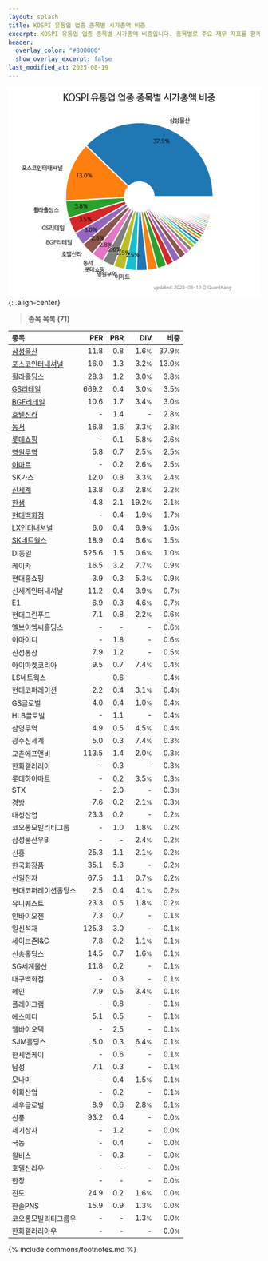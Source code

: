 ```yaml
---
layout: splash
title: KOSPI 유통업 업종 종목별 시가총액 비중
excerpt: KOSPI 유통업 업종 종목별 시가총액 비중입니다. 종목별로 주요 재무 지표를 함께 표시합니다.
header:
  overlay_color: "#800000"
  show_overlay_excerpt: false
last_modified_at: 2025-08-19
---
```



![KOSPI 유통업 업종 종목별 시가총액 비중](/stats/sector/images/kospi_업종_유통업_종목.png){: .align-center}


> **종목 목록 (71)**<a id="list"></a>

| **종목** | **PER** | **PBR** | **DIV** | **비중** |
| :------- | ------: | ------: | ------: | -------: |
| [삼성물산](/028260/) | 11.8 | 0.8 | 1.6<small>%</small> | 37.9<small>%</small> |
| [포스코인터내셔널](/047050/) | 16.0 | 1.3 | 3.2<small>%</small> | 13.0<small>%</small> |
| [휠라홀딩스](/081660/) | 28.3 | 1.2 | 3.0<small>%</small> | 3.8<small>%</small> |
| [GS리테일](/007070/) | 669.2 | 0.4 | 3.0<small>%</small> | 3.5<small>%</small> |
| [BGF리테일](/282330/) | 10.6 | 1.7 | 3.4<small>%</small> | 3.0<small>%</small> |
| [호텔신라](/008770/) | - | 1.4 | - | 2.8<small>%</small> |
| [동서](/026960/) | 16.8 | 1.6 | 3.3<small>%</small> | 2.8<small>%</small> |
| [롯데쇼핑](/023530/) | - | 0.1 | 5.8<small>%</small> | 2.6<small>%</small> |
| [영원무역](/111770/) | 5.8 | 0.7 | 2.5<small>%</small> | 2.5<small>%</small> |
| [이마트](/139480/) | - | 0.2 | 2.6<small>%</small> | 2.5<small>%</small> |
| SK가스 | 12.0 | 0.8 | 3.3<small>%</small> | 2.4<small>%</small> |
| [신세계](/004170/) | 13.8 | 0.3 | 2.8<small>%</small> | 2.2<small>%</small> |
| [한샘](/009240/) | 4.8 | 2.1 | 19.2<small>%</small> | 2.1<small>%</small> |
| [현대백화점](/069960/) | - | 0.4 | 1.9<small>%</small> | 1.7<small>%</small> |
| [LX인터내셔널](/001120/) | 6.0 | 0.4 | 6.9<small>%</small> | 1.6<small>%</small> |
| [SK네트웍스](/001740/) | 18.9 | 0.4 | 6.6<small>%</small> | 1.5<small>%</small> |
| DI동일 | 525.6 | 1.5 | 0.6<small>%</small> | 1.0<small>%</small> |
| 케이카 | 16.5 | 3.2 | 7.7<small>%</small> | 0.9<small>%</small> |
| 현대홈쇼핑 | 3.9 | 0.3 | 5.3<small>%</small> | 0.9<small>%</small> |
| 신세계인터내셔날 | 11.2 | 0.4 | 3.9<small>%</small> | 0.7<small>%</small> |
| E1 | 6.9 | 0.3 | 4.6<small>%</small> | 0.7<small>%</small> |
| 현대그린푸드 | 7.1 | 0.8 | 2.2<small>%</small> | 0.6<small>%</small> |
| 엘브이엠씨홀딩스 | - | - | - | 0.6<small>%</small> |
| 이아이디 | - | 1.8 | - | 0.6<small>%</small> |
| 신성통상 | 7.9 | 1.2 | - | 0.5<small>%</small> |
| 아이마켓코리아 | 9.5 | 0.7 | 7.4<small>%</small> | 0.4<small>%</small> |
| LS네트웍스 | - | 0.6 | - | 0.4<small>%</small> |
| 현대코퍼레이션 | 2.2 | 0.4 | 3.1<small>%</small> | 0.4<small>%</small> |
| GS글로벌 | 4.0 | 0.4 | 1.0<small>%</small> | 0.4<small>%</small> |
| HLB글로벌 | - | 1.1 | - | 0.4<small>%</small> |
| 삼영무역 | 4.9 | 0.5 | 4.5<small>%</small> | 0.4<small>%</small> |
| 광주신세계 | 5.0 | 0.3 | 7.4<small>%</small> | 0.3<small>%</small> |
| 교촌에프앤비 | 113.5 | 1.4 | 2.0<small>%</small> | 0.3<small>%</small> |
| 한화갤러리아 | - | 0.3 | - | 0.3<small>%</small> |
| 롯데하이마트 | - | 0.2 | 3.5<small>%</small> | 0.3<small>%</small> |
| STX | - | 2.0 | - | 0.3<small>%</small> |
| 경방 | 7.6 | 0.2 | 2.1<small>%</small> | 0.3<small>%</small> |
| 대성산업 | 23.3 | 0.2 | - | 0.2<small>%</small> |
| 코오롱모빌리티그룹 | - | 1.0 | 1.8<small>%</small> | 0.2<small>%</small> |
| 삼성물산우B | - | - | 2.4<small>%</small> | 0.2<small>%</small> |
| 신흥 | 25.3 | 1.1 | 2.1<small>%</small> | 0.2<small>%</small> |
| 한국화장품 | 35.1 | 5.3 | - | 0.2<small>%</small> |
| 신일전자 | 67.5 | 1.1 | 0.7<small>%</small> | 0.2<small>%</small> |
| 현대코퍼레이션홀딩스 | 2.5 | 0.4 | 4.1<small>%</small> | 0.2<small>%</small> |
| 유니퀘스트 | 23.3 | 0.5 | 1.8<small>%</small> | 0.2<small>%</small> |
| 인바이오젠 | 7.3 | 0.7 | - | 0.1<small>%</small> |
| 일신석재 | 125.3 | 3.0 | - | 0.1<small>%</small> |
| 세이브존I&C | 7.8 | 0.2 | 1.1<small>%</small> | 0.1<small>%</small> |
| 신송홀딩스 | 14.5 | 0.7 | 1.6<small>%</small> | 0.1<small>%</small> |
| SG세계물산 | 11.8 | 0.2 | - | 0.1<small>%</small> |
| 대구백화점 | - | 0.3 | - | 0.1<small>%</small> |
| 혜인 | 7.9 | 0.5 | 3.4<small>%</small> | 0.1<small>%</small> |
| 플레이그램 | - | 0.8 | - | 0.1<small>%</small> |
| 에스메디 | 5.1 | 0.5 | - | 0.1<small>%</small> |
| 웰바이오텍 | - | 2.5 | - | 0.1<small>%</small> |
| SJM홀딩스 | 5.0 | 0.3 | 6.4<small>%</small> | 0.1<small>%</small> |
| 한세엠케이 | - | 0.6 | - | 0.1<small>%</small> |
| 남성 | 7.1 | 0.3 | - | 0.1<small>%</small> |
| 모나미 | - | 0.4 | 1.5<small>%</small> | 0.1<small>%</small> |
| 이화산업 | - | 0.2 | - | 0.1<small>%</small> |
| 세우글로벌 | 8.9 | 0.6 | 2.8<small>%</small> | 0.1<small>%</small> |
| 신풍 | 93.2 | 0.4 | - | 0.0<small>%</small> |
| 세기상사 | - | 1.2 | - | 0.0<small>%</small> |
| 국동 | - | 0.4 | - | 0.0<small>%</small> |
| 윌비스 | - | 0.3 | - | 0.0<small>%</small> |
| 호텔신라우 | - | - | - | 0.0<small>%</small> |
| 한창 | - | - | - | 0.0<small>%</small> |
| 진도 | 24.9 | 0.2 | 1.6<small>%</small> | 0.0<small>%</small> |
| 한솔PNS | 15.9 | 0.9 | 1.3<small>%</small> | 0.0<small>%</small> |
| 코오롱모빌리티그룹우 | - | - | 1.3<small>%</small> | 0.0<small>%</small> |
| 한화갤러리아우 | - | - | - | 0.0<small>%</small> |

{% include commons/footnotes.md %}